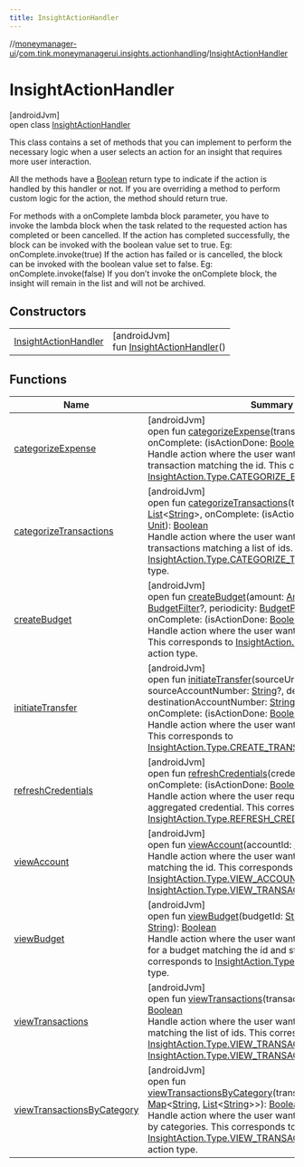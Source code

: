 ```yaml
---
title: InsightActionHandler
---
```

//[moneymanager-ui](../../../index.html)/[com.tink.moneymanagerui.insights.actionhandling](../index.html)/[InsightActionHandler](index.html)



# InsightActionHandler



[androidJvm]\
open class [InsightActionHandler](index.html)

This class contains a set of methods that you can implement to perform the necessary logic when a user selects an action for an insight that requires more user interaction.



All the methods have a [Boolean](https://kotlinlang.org/api/latest/jvm/stdlib/kotlin/-boolean/index.html) return type to indicate if the action is handled by this handler or not. If you are overriding a method to perform custom logic for the action, the method should return true.



For methods with a onComplete lambda block parameter, you have to invoke the lambda block when the task related to the requested action has completed or been cancelled. If the action has completed successfully, the block can be invoked with the boolean value set to true. Eg: onComplete.invoke(true) If the action has failed or is cancelled, the block can be invoked with the boolean value set to false. Eg: onComplete.invoke(false) If you don’t invoke the onComplete block, the insight will remain in the list and will not be archived.



## Constructors


| | |
|---|---|
| [InsightActionHandler](-insight-action-handler.html) | [androidJvm]<br>fun [InsightActionHandler](-insight-action-handler.html)() |


## Functions


| Name | Summary |
|---|---|
| [categorizeExpense](categorize-expense.html) | [androidJvm]<br>open fun [categorizeExpense](categorize-expense.html)(transactionId: [String](https://kotlinlang.org/api/latest/jvm/stdlib/kotlin/-string/index.html), onComplete: (isActionDone: [Boolean](https://kotlinlang.org/api/latest/jvm/stdlib/kotlin/-boolean/index.html)) -&gt; [Unit](https://kotlinlang.org/api/latest/jvm/stdlib/kotlin/-unit/index.html)): [Boolean](https://kotlinlang.org/api/latest/jvm/stdlib/kotlin/-boolean/index.html)<br>Handle action where the user wants to categorize a transaction matching the id. This corresponds to [InsightAction.Type.CATEGORIZE_EXPENSE](../../com.tink.model.insights/-insight-action/-type/-c-a-t-e-g-o-r-i-z-e_-e-x-p-e-n-s-e/index.html) action type. |
| [categorizeTransactions](categorize-transactions.html) | [androidJvm]<br>open fun [categorizeTransactions](categorize-transactions.html)(transactionIds: [List](https://kotlinlang.org/api/latest/jvm/stdlib/kotlin.collections/-list/index.html)&lt;[String](https://kotlinlang.org/api/latest/jvm/stdlib/kotlin/-string/index.html)&gt;, onComplete: (isActionDone: [Boolean](https://kotlinlang.org/api/latest/jvm/stdlib/kotlin/-boolean/index.html)) -&gt; [Unit](https://kotlinlang.org/api/latest/jvm/stdlib/kotlin/-unit/index.html)): [Boolean](https://kotlinlang.org/api/latest/jvm/stdlib/kotlin/-boolean/index.html)<br>Handle action where the user wants to categorize multiple transactions matching a list of ids. This corresponds to [InsightAction.Type.CATEGORIZE_TRANSACTIONS](../../com.tink.model.insights/-insight-action/-type/-c-a-t-e-g-o-r-i-z-e_-t-r-a-n-s-a-c-t-i-o-n-s/index.html) action type. |
| [createBudget](create-budget.html) | [androidJvm]<br>open fun [createBudget](create-budget.html)(amount: [Amount](../../com.tink.model.misc/-amount/index.html)?, filter: [BudgetFilter](../../com.tink.model.budget/index.html#-2018963458%2FClasslikes%2F1000845458)?, periodicity: [BudgetPeriodicity](../../com.tink.model.budget/index.html#-756637127%2FClasslikes%2F1000845458)?, onComplete: (isActionDone: [Boolean](https://kotlinlang.org/api/latest/jvm/stdlib/kotlin/-boolean/index.html)) -&gt; [Unit](https://kotlinlang.org/api/latest/jvm/stdlib/kotlin/-unit/index.html)): [Boolean](https://kotlinlang.org/api/latest/jvm/stdlib/kotlin/-boolean/index.html)<br>Handle action where the user wants to create a budget. This corresponds to [InsightAction.Type.CREATE_BUDGET](../../com.tink.model.insights/-insight-action/-type/-c-r-e-a-t-e_-b-u-d-g-e-t/index.html) action type. |
| [initiateTransfer](initiate-transfer.html) | [androidJvm]<br>open fun [initiateTransfer](initiate-transfer.html)(sourceUri: [String](https://kotlinlang.org/api/latest/jvm/stdlib/kotlin/-string/index.html)?, sourceAccountNumber: [String](https://kotlinlang.org/api/latest/jvm/stdlib/kotlin/-string/index.html)?, destinationUri: [String](https://kotlinlang.org/api/latest/jvm/stdlib/kotlin/-string/index.html)?, destinationAccountNumber: [String](https://kotlinlang.org/api/latest/jvm/stdlib/kotlin/-string/index.html)?, amount: [Amount](../../com.tink.model.misc/-amount/index.html)?, onComplete: (isActionDone: [Boolean](https://kotlinlang.org/api/latest/jvm/stdlib/kotlin/-boolean/index.html)) -&gt; [Unit](https://kotlinlang.org/api/latest/jvm/stdlib/kotlin/-unit/index.html)): [Boolean](https://kotlinlang.org/api/latest/jvm/stdlib/kotlin/-boolean/index.html)<br>Handle action where the user wants to make a transfer. This corresponds to [InsightAction.Type.CREATE_TRANSFER](../../com.tink.model.insights/-insight-action/-type/-c-r-e-a-t-e_-t-r-a-n-s-f-e-r/index.html) action type. |
| [refreshCredentials](refresh-credentials.html) | [androidJvm]<br>open fun [refreshCredentials](refresh-credentials.html)(credentialId: [String](https://kotlinlang.org/api/latest/jvm/stdlib/kotlin/-string/index.html), onComplete: (isActionDone: [Boolean](https://kotlinlang.org/api/latest/jvm/stdlib/kotlin/-boolean/index.html)) -&gt; [Unit](https://kotlinlang.org/api/latest/jvm/stdlib/kotlin/-unit/index.html)): [Boolean](https://kotlinlang.org/api/latest/jvm/stdlib/kotlin/-boolean/index.html)<br>Handle action where the user requests to refresh an aggregated credential. This corresponds to [InsightAction.Type.REFRESH_CREDENTIAL](../../com.tink.model.insights/-insight-action/-type/-r-e-f-r-e-s-h_-c-r-e-d-e-n-t-i-a-l/index.html) action type. |
| [viewAccount](view-account.html) | [androidJvm]<br>open fun [viewAccount](view-account.html)(accountId: [String](https://kotlinlang.org/api/latest/jvm/stdlib/kotlin/-string/index.html)): [Boolean](https://kotlinlang.org/api/latest/jvm/stdlib/kotlin/-boolean/index.html)<br>Handle action where the user wants to view account matching the id. This corresponds to [InsightAction.Type.VIEW_ACCOUNT](../../com.tink.model.insights/-insight-action/-type/-v-i-e-w_-a-c-c-o-u-n-t/index.html) and [InsightAction.Type.VIEW_TRANSACTIONS](../../com.tink.model.insights/-insight-action/-type/-v-i-e-w_-t-r-a-n-s-a-c-t-i-o-n-s/index.html) action types. |
| [viewBudget](view-budget.html) | [androidJvm]<br>open fun [viewBudget](view-budget.html)(budgetId: [String](https://kotlinlang.org/api/latest/jvm/stdlib/kotlin/-string/index.html), periodStart: [String](https://kotlinlang.org/api/latest/jvm/stdlib/kotlin/-string/index.html)): [Boolean](https://kotlinlang.org/api/latest/jvm/stdlib/kotlin/-boolean/index.html)<br>Handle action where the user wants to view information for a budget matching the id and start period. This corresponds to [InsightAction.Type.VIEW_BUDGET](../../com.tink.model.insights/-insight-action/-type/-v-i-e-w_-b-u-d-g-e-t/index.html) action type. |
| [viewTransactions](view-transactions.html) | [androidJvm]<br>open fun [viewTransactions](view-transactions.html)(transactionIds: [List](https://kotlinlang.org/api/latest/jvm/stdlib/kotlin.collections/-list/index.html)&lt;[String](https://kotlinlang.org/api/latest/jvm/stdlib/kotlin/-string/index.html)&gt;): [Boolean](https://kotlinlang.org/api/latest/jvm/stdlib/kotlin/-boolean/index.html)<br>Handle action where the user wants to view transactions matching the list of ids. This corresponds to [InsightAction.Type.VIEW_TRANSACTION](../../com.tink.model.insights/-insight-action/-type/-v-i-e-w_-t-r-a-n-s-a-c-t-i-o-n/index.html) and [InsightAction.Type.VIEW_TRANSACTIONS](../../com.tink.model.insights/-insight-action/-type/-v-i-e-w_-t-r-a-n-s-a-c-t-i-o-n-s/index.html) action types. |
| [viewTransactionsByCategory](view-transactions-by-category.html) | [androidJvm]<br>open fun [viewTransactionsByCategory](view-transactions-by-category.html)(transactionsByCategory: [Map](https://kotlinlang.org/api/latest/jvm/stdlib/kotlin.collections/-map/index.html)&lt;[String](https://kotlinlang.org/api/latest/jvm/stdlib/kotlin/-string/index.html), [List](https://kotlinlang.org/api/latest/jvm/stdlib/kotlin.collections/-list/index.html)&lt;[String](https://kotlinlang.org/api/latest/jvm/stdlib/kotlin/-string/index.html)&gt;&gt;): [Boolean](https://kotlinlang.org/api/latest/jvm/stdlib/kotlin/-boolean/index.html)<br>Handle action where the user wants to view transactions by categories. This corresponds to [InsightAction.Type.VIEW_TRANSACTIONS_BY_CATEGORY](../../com.tink.model.insights/-insight-action/-type/-v-i-e-w_-t-r-a-n-s-a-c-t-i-o-n-s_-b-y_-c-a-t-e-g-o-r-y/index.html) action type. |

